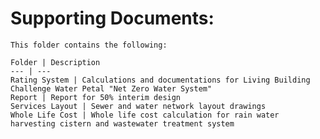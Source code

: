 # Supporting Documents:	
	
	This folder contains the following:
	
	Folder | Description
	--- | ---
	Rating System | Calculations and documentations for Living Building Challenge Water Petal "Net Zero Water System"
	Report | Report for 50% interim design
	Services Layout | Sewer and water network layout drawings
	Whole Life Cost | Whole life cost calculation for rain water harvesting cistern and wastewater treatment system	
